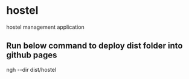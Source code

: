 # hostel
hostel management application

## Run below command to deploy dist folder into github pages
ngh --dir dist/hostel
